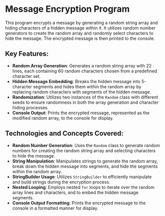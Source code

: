 # Message Encryption Program

This program encrypts a message by generating a random string array and hiding characters of a hidden message within it. It utilizes random number generators to create the random array and randomly select characters to hide the message. The encrypted message is then printed to the console.

## Key Features:
- **Random Array Generation**: Generates a random string array with 22 lines, each containing 60 random characters chosen from a predefined character set.
- **Hidden Message Embedding**: Breaks the hidden message into 5-character segments and hides them within the random array by replacing random characters with segments of the hidden message.
- **Randomization**: Utilizes two instances of the `Random` class with different seeds to ensure randomness in both the array generation and character hiding processes.
- **Console Output**: Prints the encrypted message, represented as the modified random array, to the console for display.

## Technologies and Concepts Covered:
- **Random Number Generation**: Uses the `Random` class to generate random numbers for creating the random string array and selecting characters to hide the message.
- **String Manipulation**: Manipulates strings to generate the random array, break down the hidden message into segments, and hide the segments within the random array.
- **StringBuilder Usage**: Utilizes `StringBuilder` to efficiently manipulate and build strings during the encryption process.
- **Nested Looping**: Employs nested `for` loops to iterate over the random array lines and characters, and to embed the hidden message segments.
- **Console Output Formatting**: Prints the encrypted message to the console in a formatted manner for display.
